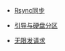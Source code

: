 - [Rsync同步](Linux_General/Rsync同步.md)

- [引导与硬盘分区](Linux_General/引导与硬盘分区.md)

- [无限发请求](Linux_General/无限发请求.md)




